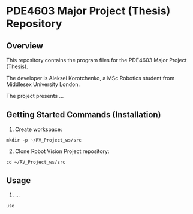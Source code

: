 # PDE4603 Major Project (Thesis) Repository
## Overview
This repository contains the program files for the PDE4603 Major Project (Thesis).

The developer is Aleksei Korotchenko, a MSc Robotics student from Middlesex University London.

The project presents ...

## Getting Started Commands (Installation)
1. Create workspace:
```
mkdir -p ~/RV_Project_ws/src
```
2. Clone Robot Vision Project repository:
```
cd ~/RV_Project_ws/src

```
## Usage
1. ...
```
use
```
